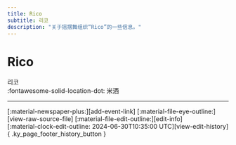 ```yaml
---
title: Rico
subtitle: 리코
description: "关于摇摆舞组织“Rico”的一些信息。"
---
```


# Rico

리코  
:fontawesome-solid-location-dot: 米酒  


---

<div class="ky_page_footer" markdown>
<div class="ky_page_footer_trailing" markdown="span">
[:material-newspaper-plus:][add-event-link]
[:material-file-eye-outline:][view-raw-source-file]
[:material-file-edit-outline:][edit-info]
</div>
<div class="ky_page_footer_leading" markdown="span">
[:material-clock-edit-outline: 2024-06-30T10:35:00 UTC][view-edit-history]{ .ky_page_footer_history_button }
</div>
</div>

[add-event-link]: https://github.com/swingdance/events/issues/new?assignees=&labels=add+event&projects=&template=02-add_entity.yml&title=%5Bko_KR%5D%20Add%20Event%3A%20%3CName%3E&region=ko_KR&province=Cheongju&city=Cheongju&org_id=rico "添加活动"
[view-raw-source-file]: https://github.com/swingdance/orgs/blob/main/ko_KR/rico.json "查看原始源文件"
[edit-info]: https://github.com/swingdance/orgs/issues/new?assignees=&labels=update+org&projects=&template=03-update_entity.yml&title=%5Bko_KR%5D%20Update%20Org%3A%20Rico&region=ko_KR&id=rico&name=Rico "编辑信息"

[view-edit-history]: https://github.com/swingdance/orgs/commits/main/ko_KR/rico.json "查看编辑历史"
